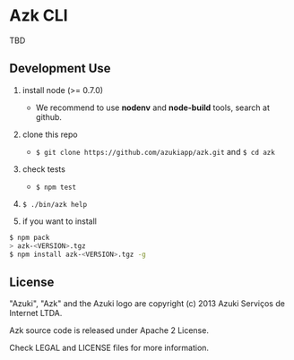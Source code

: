 # Azk CLI

TBD

## Development Use

1. install node (>= 0.7.0)
    * We recommend to use **nodenv** and **node-build** tools, search at github.
2. clone this repo
    * `$ git clone https://github.com/azukiapp/azk.git` and `$ cd azk`
3. check tests
    * `$ npm test`
4. `$ ./bin/azk help`

5. if you want to install

```sh
$ npm pack
> azk-<VERSION>.tgz
$ npm install azk-<VERSION>.tgz -g
```

## License

"Azuki", "Azk" and the Azuki logo are copyright (c) 2013 Azuki Serviços de Internet LTDA.

Azk source code is released under Apache 2 License.

Check LEGAL and LICENSE files for more information.

